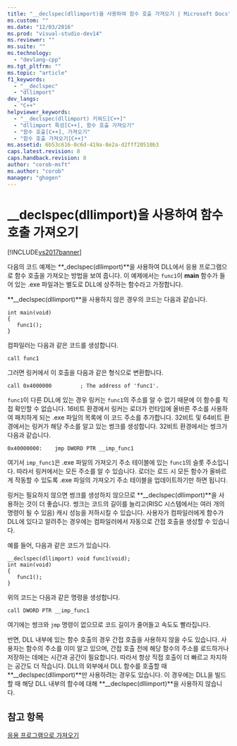 ```yaml
---
title: "__declspec(dllimport)을 사용하여 함수 호출 가져오기 | Microsoft Docs"
ms.custom: ""
ms.date: "12/03/2016"
ms.prod: "visual-studio-dev14"
ms.reviewer: ""
ms.suite: ""
ms.technology: 
  - "devlang-cpp"
ms.tgt_pltfrm: ""
ms.topic: "article"
f1_keywords: 
  - "__declspec"
  - "dllimport"
dev_langs: 
  - "C++"
helpviewer_keywords: 
  - "__declspec(dllimport) 키워드[C++]"
  - "dllimport 특성[C++], 함수 호출 가져오기"
  - "함수 호출[C++], 가져오기"
  - "함수 호출 가져오기[C++]"
ms.assetid: 6b53c616-0c6d-419a-8e2a-d2fff20510b3
caps.latest.revision: 8
caps.handback.revision: 8
author: "corob-msft"
ms.author: "corob"
manager: "ghogen"
---
```

# __declspec(dllimport)을 사용하여 함수 호출 가져오기
[!INCLUDE[vs2017banner](../assembler/inline/includes/vs2017banner.md)]

다음의 코드 예제는 **\_declspec\(dllimport\)**을 사용하여 DLL에서 응용 프로그램으로 함수 호출을 가져오는 방법을 보여 줍니다.  이 예제에서는 `func1`이 **main** 함수가 들어 있는 .exe 파일과는 별도로 DLL에 상주하는 함수라고 가정합니다.  
  
 **\_\_declspec\(dllimport\)**을 사용하지 않은 경우의 코드는 다음과 같습니다.  
  
```  
int main(void)   
{  
   func1();  
}  
```  
  
 컴파일러는 다음과 같은 코드를 생성합니다.  
  
```  
call func1  
```  
  
 그러면 링커에서 이 호출을 다음과 같은 형식으로 변환합니다.  
  
```  
call 0x4000000         ; The address of 'func1'.  
```  
  
 `func1`이 다른 DLL에 있는 경우 링커는 `func1`의 주소를 알 수 없기 때문에 이 함수를 직접 확인할 수 없습니다.  16비트 환경에서 링커는 로더가 런타임에 올바른 주소를 사용하여 패치하게 되는 .exe 파일의 목록에 이 코드 주소를 추가합니다.  32비트 및 64비트 환경에서는 링커가 해당 주소를 알고 있는 썽크를 생성합니다.  32비트 환경에서는 썽크가 다음과 같습니다.  
  
```  
0x40000000:    jmp DWORD PTR __imp_func1  
```  
  
 여기서 `imp_func1`은 .exe 파일의 가져오기 주소 테이블에 있는 `func1`의 슬롯 주소입니다.  따라서 링커에서는 모든 주소를 알 수 있습니다.  로더는 로드 시 모든 함수가 올바르게 작동할 수 있도록 .exe 파일의 가져오기 주소 테이블을 업데이트하기만 하면 됩니다.  
  
 링커는 필요하지 않으면 썽크를 생성하지 않으므로 **\_\_declspec\(dllimport\)**을 사용하는 것이 더 좋습니다.  썽크는 코드의 길이를 늘리고\(RISC 시스템에서는 여러 개의 명령이 될 수 있음\) 캐시 성능을 저하시킬 수 있습니다.  사용자가 컴파일러에게 함수가 DLL에 있다고 알려주는 경우에는 컴파일러에서 자동으로 간접 호출을 생성할 수 있습니다.  
  
 예를 들어, 다음과 같은 코드가 있습니다.  
  
```  
__declspec(dllimport) void func1(void);  
int main(void)   
{  
   func1();  
}  
```  
  
 위의 코드는 다음과 같은 명령을 생성합니다.  
  
```  
call DWORD PTR __imp_func1  
```  
  
 여기에는 썽크와 `jmp` 명령이 없으므로 코드 길이가 줄어들고 속도도 빨라집니다.  
  
 반면, DLL 내부에 있는 함수 호출의 경우 간접 호출을 사용하지 않을 수도 있습니다.  사용자는 함수의 주소를 이미 알고 있으며,  간접 호출 전에 해당 함수의 주소를 로드하거나 저장하는 데에는 시간과 공간이 필요합니다. 따라서 항상 직접 호출이 더 빠르고 차지하는 공간도 더 작습니다.  DLL의 외부에서 DLL 함수를 호출할 때 **\_\_declspec\(dllimport\)**만 사용하려는 경우도 있습니다.  이 경우에는 DLL을 빌드할 때 해당 DLL 내부의 함수에 대해 **\_\_declspec\(dllimport\)**을 사용하지 않습니다.  
  
## 참고 항목  
 [응용 프로그램으로 가져오기](../build/importing-into-an-application.md)